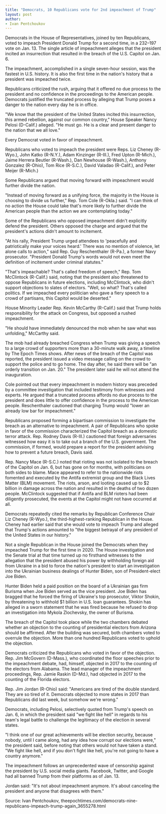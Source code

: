 ```yaml
---
title: "Democrats, 10 Republicans vote for 2nd impeachment of Trump"
layout: post
author:
- Ivan Pentchoukov
---
```


Democrats in the House of Representatives, joined by ten Republicans, voted to impeach President Donald Trump for a second time, in a 232–197 vote on Jan. 13. The single article of impeachment alleges that the president incited an insurrection that resulted in the breach of the U.S. Capitol on Jan. 6.

The impeachment, accomplished in a single seven-hour session, was the fastest in U.S. history. It is also the first time in the nation's history that a president was impeached twice.

Republicans criticized the rush, arguing that it offered no due process to the president and no confidence in the proceedings to the American people. Democrats justified the truncated process by alleging that Trump poses a danger to the nation every day he is in office.

"We know that the president of the United States incited this insurrection, this armed rebellion, against our common country," House Speaker Nancy Pelosi (D-Calif.) alleged. "He must go. He is a clear and present danger to the nation that we all love."

Every Democrat voted in favor of impeachment.

Republicans who voted to impeach the president were Reps. Liz Cheney (R-Wyo.), John Katko (R-N.Y.), Adam Kinzinger (R-Ill.), Fred Upton (R-Mich.), Jaime Herrera Beutler (R-Wash.), Dan Newhouse (R-Wash.), Anthony Gonzalez (R-Ohio), Tom Rice (R-S.C.), David Valadao (R-Calif.), and Peter Meijer (R-Mich.)

Some Republicans argued that moving forward with impeachment would further divide the nation.

"Instead of moving forward as a unifying force, the majority in the House is choosing to divide us further," Rep. Tom Cole (R-Okla.) said. "I can think of no action the House could take that's more likely to further divide the American people than the action we are contemplating today."

Some of the Republicans who opposed impeachment didn't explicitly defend the president. Others opposed the charge and argued that the president's actions didn't amount to incitement.

"At his rally, President Trump urged attendees to 'peacefully and patriotically make your voices heard.' There was no mention of violence, let alone calls to action," said Rep. Guy Reschenthaler (R-Pa.), a former Navy prosecutor. "President Donald Trump's words would not even meet the definition of incitement under criminal statutes."

"That's impeachable? That's called freedom of speech," Rep. Tom McClintock (R-Calif.) said, noting that the president also threatened to oppose Republicans in future elections, including McClintock, who didn't support objections to slates of electors. "Well, so what? That's called politics. If we impeached every politician who gave a fiery speech to a crowd of partisans, this Capitol would be deserted."

House Minority Leader Rep. Kevin McCarthy (R-Calif.) said that Trump holds responsibility for the attack on Congress, but opposed a rushed impeachment.

"He should have immediately denounced the mob when he saw what was unfolding," McCarthy said.

The mob had already breached Congress when Trump was giving a speech to a large crowd of supporters more than a 30-minute walk away, a timeline by The Epoch Times shows. After news of the breach of the Capitol was reported, the president issued a video message calling on the crowd to support the police and to go home. The day after, he said there will be "an orderly transition on Jan. 20." The president later said he will not attend the inauguration.

Cole pointed out that every impeachment in modern history was preceded by a committee investigation that included testimony from witnesses and experts. He argued that a truncated process affords no due process to the president and does little to offer confidence in the process to the American people. Reschenthaler cautioned that charging Trump would "lower an already low bar for impeachment."

Republicans proposed forming a bipartisan commission to investigate the breach as an alternative to impeachment. A pair of Republicans who spoke in favor of the commission characterized the Capitol breach as a domestic terror attack. Rep. Rodney Davis (R-Ill.) cautioned that foreign adversaries witnessed how easy it is to take out a branch of the U.S. government. The commission, if formed, would prepare a report for the president advising how to prevent a future breach, Davis said.

Rep. Nancy Mace (R-S.C.) noted that rioting was not isolated to the breach of the Capitol on Jan. 6, but has gone on for months, with politicians on both sides to blame. Mace appeared to refer to the nationwide riots fomented and executed by the Antifa extremist group and the Black Lives Matter (BLM) movement. The riots, arson, and looting caused up to $2 billion in damage across the nation and resulted in the deaths of two dozen people. McClintock suggested that if Antifa and BLM rioters had been diligently prosecuted, the events at the Capitol might not have occurred at all.

Democrats repeatedly cited the remarks by Republican Conference Chair Liz Cheney (R-Wyo.), the third-highest-ranking Republican in the House. Cheney had earlier said that she would vote to impeach Trump and alleged that Trump's actions amounted to "the biggest betrayal of any president of the United States in our history."

Not a single Republican in the House joined the Democrats when they impeached Trump for the first time in 2020. The House investigation and the Senate trial at that time turned up no firsthand witnesses to the allegation that the president abused his power by withholding foreign aid from Ukraine in a bid to force the nation's president to start an investigation into the Ukrainian business dealings of Hunter Biden, son of President-elect Joe Biden.

Hunter Biden held a paid position on the board of a Ukrainian gas firm Burisma when Joe Biden served as the vice president. Joe Biden has bragged that he forced the firing of Ukraine's top prosecutor, Viktor Shokin, by threatening to withhold $1 billion in U.S. loan guarantees. Shokin has alleged in a sworn statement that he was fired because he refused to drop an investigation into Mykola Zlochevsky, the owner of Burisma.

The breach of the Capitol took place while the two chambers debated whether an objection to the counting of presidential electors from Arizona should be affirmed. After the building was secured, both chambers voted to overrule the objection. More than one hundred Republicans voted to uphold the objection.

Democrats criticized the Republicans who voted in favor of the objection. Rep. Jim McGovern (D-Mass.), who coordinated the floor speeches prior to the impeachment debate, had, himself, objected in 2017 to the counting of the electors from Alabama. The lead manager of the impeachment proceedings, Rep. Jamie Raskin (D-Md.), had objected in 2017 to the counting of the Florida electors.

Rep. Jim Jordan (R-Ohio) said: "Americans are tired of the double standard. They are so tired of it. Democrats objected to more states in 2017 than Republicans did last week, but somehow we're wrong."

Democrats, including Pelosi, selectively quoted from Trump's speech on Jan. 6, in which the president said "we fight like hell" in regards to his team's legal battle to challenge the legitimacy of the election in several states.

"I think one of our great achievements will be election security, because nobody, until I came along, had any idea how corrupt our elections were," the president said, before noting that others would not have taken a stand. "We fight like hell, and if you don't fight like hell, you're not going to have a country anymore."

The impeachment follows an unprecedented wave of censorship against the president by U.S. social media giants. Facebook, Twitter, and Google had all banned Trump from their platforms as of Jan. 13.

Jordan said: "It's not about impeachment anymore. It's about canceling the president and anyone that disagrees with them."

Source: Ivan Pentchoukov, theepochtimes.com/democrats-nine-republicans-impeach-trump-again\_3655278.html
